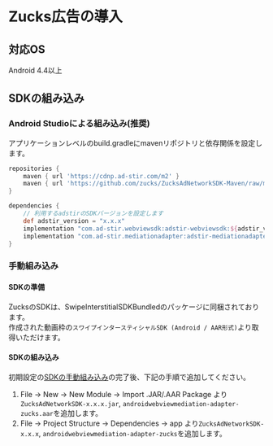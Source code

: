 # Zucks広告の導入

## 対応OS

Android 4.4以上

## SDKの組み込み

### Android Studioによる組み込み(推奨)
アプリケーションレベルのbuild.gradleにmavenリポジトリと依存関係を設定します。

```groovy hl_lines="6 11"
repositories {
    maven { url 'https://cdnp.ad-stir.com/m2' }
    maven { url 'https://github.com/zucks/ZucksAdNetworkSDK-Maven/raw/master/' }
}

dependencies {
    // 利用するadstirのSDKバージョンを設定します
    def adstir_version = "x.x.x" 
    implementation "com.ad-stir.webviewsdk:adstir-webviewsdk:${adstir_version}"
    implementation "com.ad-stir.mediationadapter:adstir-mediationadapter-zucks:${adstir_version}"
}
```

### 手動組み込み
#### SDKの準備
ZucksのSDKは、SwipeInterstitialSDKBundledのパッケージに同梱されております。  
作成された動画枠の`スワイプインタースティシャルSDK (Android / AAR形式)`より取得いただけます。

#### SDKの組み込み
初期設定の[SDKの手動組み込み](../init/manual_integration.md)の完了後、下記の手順で追加してください。

1. File -> New -> New Module -> Import .JAR/.AAR Package より`ZucksAdNetworkSDK-x.x.x.jar`, `androidwebviewmediation-adapter-zucks.aar`を追加します。
2. File -> Project Structure -> Dependencies -> app より`ZucksAdNetworkSDK-x.x.x`, `androidwebviewmediation-adapter-zucks`を追加します。
